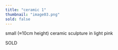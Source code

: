 ```yaml
---
title: "ceramic 1"
thumbnail: "image03.png"
sold: false
---
```

small (≈10cm height) ceramic sculpture in light pink

SOLD
